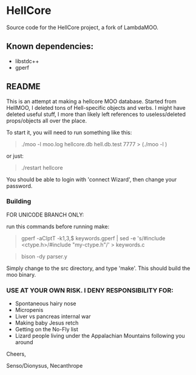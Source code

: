 # HellCore
Source code for the HellCore project, a fork of LambdaMOO.

## Known dependencies:
* libstdc++
* gperf

## README

This is an attempt at making a hellcore MOO database. Started from HellMOO, I
deleted tons of Hell-specific objects and verbs. I might have deleted useful
stuff, I more than likely left references to useless/deleted props/objects all
over the place.

To start it, you will need to run something like this:

> ./moo -l moo.log hellcore.db hell.db.test 7777 > (./moo -l <logfile> <original DB> <new DB> <port>)

or just:

> ./restart hellcore

You should be able to login with 'connect Wizard', then change your password.

### Building

FOR UNICODE BRANCH ONLY:

run this commands before running make:
> gperf -aCIptT -k1,3,$ keywords.gperf | sed -e 's/#include <ctype.h>/#include "my-ctype.h"/' > keywords.c

> bison -dy parser.y

Simply change to the src directory, and type 'make'.  This should build the moo binary.

### USE AT YOUR OWN RISK. I DENY RESPONSIBILITY FOR:
* Spontaneous hairy nose
* Micropenis
* Liver vs pancreas internal war
* Making baby Jesus retch
* Getting on the No-Fly list
* Lizard people living under the Appalachian Mountains following you around

Cheers,

Senso/Dionysus, Necanthrope

